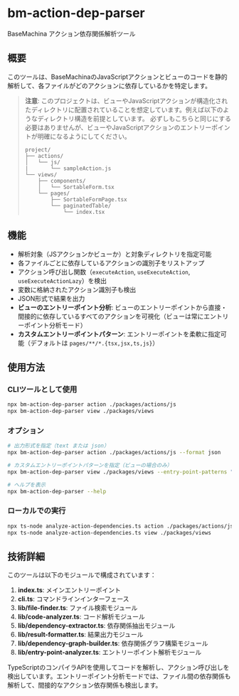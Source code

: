 # bm-action-dep-parser

BaseMachina アクション依存関係解析ツール

## 概要

このツールは、BaseMachinaのJavaScriptアクションとビューのコードを静的解析して、各ファイルがどのアクションに依存しているかを特定します。

> **注意**: このプロジェクトは、ビューやJavaScriptアクションが構造化されたディレクトリに配置されていることを想定しています。例えば以下のようなディレクトリ構造を前提としています。
> 必ずしもこちらと同じにする必要はありませんが、ビューやJavaScriptアクションのエントリーポイントが明確になるようにしてください。
>
> ```
> project/
> ├── actions/
> │   └── js/
> |       └── sampleAction.js
> └── views/
>     ├── components/
>     │   └── SortableForm.tsx
>     └── pages/
>         ├── SortableFormPage.tsx
>         └── paginatedTable/
>             └── index.tsx
> ```

## 機能

- 解析対象（JSアクションかビューか）と対象ディレクトリを指定可能
- 各ファイルごとに依存しているアクションの識別子をリストアップ
- アクション呼び出し関数（`executeAction`, `useExecuteAction`, `useExecuteActionLazy`）を検出
- 変数に格納されたアクション識別子も検出
- JSON形式で結果を出力
- **ビューのエントリーポイント分析**: ビューのエントリーポイントから直接・間接的に依存しているすべてのアクションを可視化（ビューは常にエントリーポイント分析モード）
- **カスタムエントリーポイントパターン**: エントリーポイントを柔軟に指定可能（デフォルトは `pages/**/*.{tsx,jsx,ts,js}`）

## 使用方法

### CLIツールとして使用

```bash
npx bm-action-dep-parser action ./packages/actions/js
npx bm-action-dep-parser view ./packages/views
```

### オプション

```bash
# 出力形式を指定（text または json）
npx bm-action-dep-parser action ./packages/actions/js --format json

# カスタムエントリーポイントパターンを指定（ビューの場合のみ）
npx bm-action-dep-parser view ./packages/views --entry-point-patterns "**/*.tsx"

# ヘルプを表示
npx bm-action-dep-parser --help
```

### ローカルでの実行

```bash
npx ts-node analyze-action-dependencies.ts action ./packages/actions/js
npx ts-node analyze-action-dependencies.ts view ./packages/views
```

## 技術詳細

このツールは以下のモジュールで構成されています：

1. **index.ts**: メインエントリーポイント
2. **cli.ts**: コマンドラインインターフェース
3. **lib/file-finder.ts**: ファイル検索モジュール
4. **lib/code-analyzer.ts**: コード解析モジュール
5. **lib/dependency-extractor.ts**: 依存関係抽出モジュール
6. **lib/result-formatter.ts**: 結果出力モジュール
7. **lib/dependency-graph-builder.ts**: 依存関係グラフ構築モジュール
8. **lib/entry-point-analyzer.ts**: エントリーポイント解析モジュール

TypeScriptのコンパイラAPIを使用してコードを解析し、アクション呼び出しを検出しています。エントリーポイント分析モードでは、ファイル間の依存関係も解析して、間接的なアクション依存関係も検出します。
